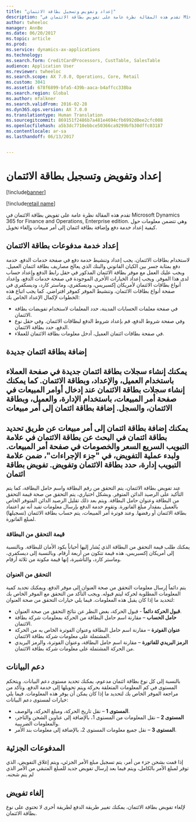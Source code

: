 ```yaml
---
title: "إعداد وتفويض وتسجيل بطاقة الائتمان"
description: "تقدم هذه المقالة نظرة عامة على تفويض بطاقة الائتمان في Microsoft Dynamics 365 for Finance and Operations, Enterprise edition. وهي تتضمن معلومات حول كيفية إعداد خدمة دفع وإضافة بطاقة ائتمان إلى أمر مبيعات وإلغاء تخويل."
author: twheeloc
manager: AnnBe
ms.date: 06/20/2017
ms.topic: article
ms.prod: 
ms.service: dynamics-ax-applications
ms.technology: 
ms.search.form: CreditCardProcessors, CustTable, SalesTable
audience: Application User
ms.reviewer: twheeloc
ms.search.scope: AX 7.0.0, Operations, Core, Retail
ms.custom: 3041
ms.assetid: 678f6899-bfa5-439b-aaca-b4affcc338ba
ms.search.region: Global
ms.author: mfalkner
ms.search.validFrom: 2016-02-28
ms.dyn365.ops.version: AX 7.0.0
ms.translationtype: Human Translation
ms.sourcegitcommit: 869151f2486b7a481e4694cfb6992d0ee2cfc008
ms.openlocfilehash: a5b3dc7710ebbce50366ca9299bfb30dffc03187
ms.contentlocale: ar-sa
ms.lasthandoff: 06/13/2017


---
```


# <a name="credit-card-setup-authorization-and-capture"></a>إعداد وتفويض وتسجيل بطاقة الائتمان

[!include[banner](../includes/banner.md)]

[!include[retail name](../includes/retail-name.md)]


تقدم هذه المقالة نظرة عامة على تفويض بطاقة الائتمان في Microsoft Dynamics 365 for Finance and Operations, Enterprise edition. وهي تتضمن معلومات حول كيفية إعداد خدمة دفع وإضافة بطاقة ائتمان إلى أمر مبيعات وإلغاء تخويل.

<a name="setting-up-the-credit-card-payment-service"></a>إعداد خدمة مدفوعات بطاقة الائتمان
------------------------------------------

لاستخدام بطاقات الائتمان، يجب إعداد وتنشيط خدمة دفع في صفحة خدمات الدفع. خدمة دفع بمثابة جسر بين الكيان القانوني والبنك الذي يعالج مصاريف بطاقة ائتمان العميل. ويجب عليك العمل مع موفر بطاقة الائتمان المذكور في حقل رابط الدفع وإعداد حساب لدى هذا الموفر. ويجب إعداد الخيارات الأخرى الموجودة في صفحة خدمات الدفع، وإعداد أنواع بطاقات الائتمان لأمريكان إكسبريس، وديسكفري، وماستر كارد، وديسكفري في صفحة أنواع بطاقات الائتمان، وتنشيط الموفر كموفر افتراضي. كما يجب اتباع هذه الخطوات لإكمال الإعداد الخاص بك:
-   في صفحة معلمات الحسابات المدينة، حدد المعلمات لاستخدام تفويضات بطاقة الائتمان.
-   وفي صفحة شروط الدفع، قم بإعداد شروط الدفع لبطاقات الائتمان. وفي حقل نوع الدفع، حدد بطاقة الائتمان.
-   في صفحة بطاقات ائتمان العميل، أدخل معلومات بطاقة الائتمان للعملاء.

## <a name="adding-a-new-credit-card"></a>إضافة بطاقة ائتمان جديدة
يمكنك إنشاء سجلات بطاقة ائتمان جديدة في صفحة العملاء باستخدام العميل، والإعداد، وبطاقة الائتمان. كما يمكنك إنشاء سجلات بطاقة الائتمان عند إدخال أوامر المبيعات في صفحة أمر المبيعات، باستخدام الإدارة، والعميل، وبطاقة الائتمان، والسجل.
إضافة بطاقة ائتمان إلى أمر مبيعات
-------------------------------------

يمكنك إضافة بطاقة ائتمان إلى أمر مبيعات عن طريق تحديد بطاقة ائتمان في البحث عن بطاقة الائتمان في علامة التبويب السريع السعر والخصومات في صفحة أمر المبيعات. ولبدء عملية التفويض، في "جزء الإجراءات"، ضمن علامة التبويب إدارة، حدد بطاقة الائتمان وتفويض.
تفويض بطاقة ائتمان
-------------------------

عند تفويض بطاقة الائتمان، يتم التحقق من رقم البطاقة واسم حامل البطاقة، كما يتم التأكيد على الرصيد الدائن المتوفر. وبشكل اختياري، يتم التحقق من صحة قيمة التحقق من البطاقة وعنوان حامل البطاقة. ويتم بعد ذلك تقليل الرصيد الدائن المتوفر الخاص بالعميل بمقدار مبلغ الفاتورة. وتقوم خدمة الدفع بإرسال معلومات تفيد أنه تم اعتماد بطاقة الائتمان أو رفضها. وعند فوترة أمر المبيعات، يتم حساب بطاقة الائتمان (تسجيلها) لمبلغ الفاتورة.

### <a name="card-verification-value"></a>قيمة التحقق من البطاقة

يمكنك طلب قيمة التحقق من البطاقة الذي يُشار إليها أحياناً بكود الأمان للبطاقة. وبالنسبة إلى أمريكان إكسبريس، هذه قيمة تتكون من أربعة أرقام. وبالنسبة إلى ديسكفري، وماستر كارد، والتأشيرة، إنها قيمة مكونة من ثلاثة أرقام.

### <a name="address-verification"></a>التحقق من العنوان

يتم دائماً إرسال معلومات التحقق من صحة العنوان إلى موفر الدفع. ‏‫ويمكنك تحديد كمية المعلومات المطلوبة لحركة ليتم قبوله. ويجب التأكد من التحقق مع الموفر الخاص بك لتحديد ما إذا كان يقبل هذه المعلومات.‬ فيما يلي خيارات التحقق من صحة العنوان:
-   **قبول الحركة دائماً** - قبول الحركة، بغض النظر عن نتائج التحقق من صحة العنوان.
-   **حامل الحساب** – مقارنة اسم حامل البطاقة من الحركة بمعلومات شركة بطاقة الائتمان.
-   **عنوان الفوترة** – مقارنة اسم حامل البطاقة وعنوان الفوترة الخاص به من الحركة المشتملة على معلومات شركة بطاقة الائتمان.
-   **الرمز البريدي للفاتورة‬** – مقارنة اسم حامل البطاقة، وعنوان الفوترة، والرمز البريدي من الحركة المشتملة على معلومات شركة بطاقة الائتمان.

## <a name="data-support"></a>دعم البيانات
بالنسبة إلى كل نوع بطاقة ائتمان مدعوم، يمكنك تحديد مستوى دعم البيانات. ويتحكم المستوى في كم المعلومات المتعلقة بحركة ويتم تحويلها إلى خدمة الدفع. وتأكد من مراجعة الموفر الخاص بك لتحديد ما إذا كان يمكن أن يوفر هذه المعلومات. فيما يلي خيارات لمستوى دعم البيانات:
-   **المستوى 1** – نقل تاريخ الحركة، ومبلغ الحركة، والوصف.
-   **المستوى 2** – نقل المعلومات من المستوى 1، بالإضافة إلى عناوين الشحن والتاجر، والمعلومات الضريبية.
-   **المستوى 3** – نقل جميع معلومات المستوى 2، بالإضافة إلى معلومات بند الأمر.

## <a name="partial-payments"></a>المدفوعات الجزئية
‏‫إذا قمت بشحن جزء من أمر، يتم تسجيل مبلغ الأمر الجزئي، ويتم إغلاق التفويض، الذي توفر لمبلغ الأمر بالكامل، ويتم فيما بعد إرسال تفويض جديد للمبلغ المتبقي من الأمر الذي لم يتم شحنه.‬

## <a name="voiding-an-authorization"></a>إلغاء تفويض 
لإلغاء تفويض بطاقة الائتمان، يمكنك تغيير طريقة الدفع لطريقة أخرى لا تحتوي على نوع بطاقة الائتمان.






